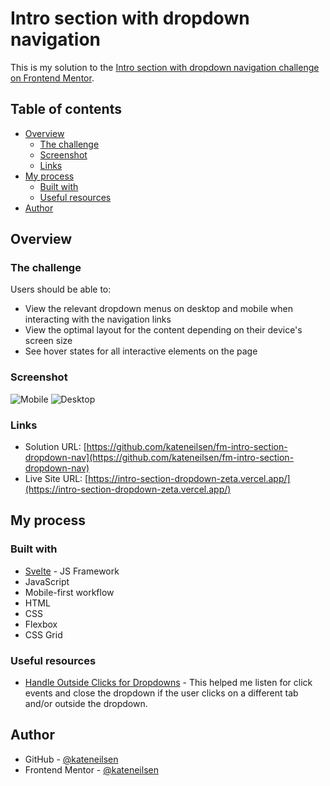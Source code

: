 # Intro section with dropdown navigation

This is my solution to the [Intro section with dropdown navigation challenge on Frontend Mentor](https://www.frontendmentor.io/challenges/intro-section-with-dropdown-navigation-ryaPetHE5).

## Table of contents

- [Overview](#overview)
  - [The challenge](#the-challenge)
  - [Screenshot](#screenshot)
  - [Links](#links)
- [My process](#my-process)
  - [Built with](#built-with)
  - [Useful resources](#useful-resources)
- [Author](#author)

## Overview

### The challenge

Users should be able to:

- View the relevant dropdown menus on desktop and mobile when interacting with the navigation links
- View the optimal layout for the content depending on their device's screen size
- See hover states for all interactive elements on the page

### Screenshot

![](./screenshots/mobile.png "Mobile")
![](./screenshots/desktop.png "Desktop")

### Links

- Solution URL: [https://github.com/kateneilsen/fm-intro-section-dropdown-nav](https://github.com/kateneilsen/fm-intro-section-dropdown-nav)
- Live Site URL: [https://intro-section-dropdown-zeta.vercel.app/](https://intro-section-dropdown-zeta.vercel.app/)

## My process

### Built with

- [Svelte](https://svelte.dev/) - JS Framework
- JavaScript
- Mobile-first workflow
- HTML
- CSS
- Flexbox
- CSS Grid

### Useful resources

- [Handle Outside Clicks for Dropdowns](https://svelte.dev/repl/8031c800d7e34fd692dd18174b514e4e?version=3.49.0) - This helped me listen for click events and close the dropdown if the user clicks on a different tab and/or outside the dropdown.

## Author

- GitHub - [@kateneilsen](https://www.github.com/kateneilsen)
- Frontend Mentor - [@kateneilsen](https://www.frontendmentor.io/profile/kateneilsen)
